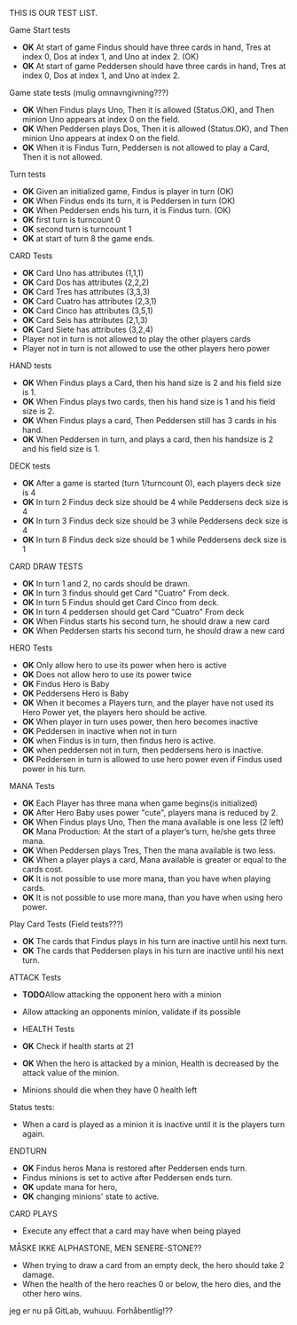 THIS IS OUR TEST LIST.

Game Start tests
* **OK** At start of game Findus should have three cards in hand, Tres at index 0, Dos at index 1, and Uno at index 2. (OK)
* **OK** At start of game Peddersen should have three cards in hand, Tres at index 0, Dos at index 1, and Uno at index 2.

Game state tests (mulig omnavngivning???)
* **OK** When Findus plays Uno, Then it is allowed (Status.OK),
  and Then minion Uno appears at index 0 on the field.
* **OK** When Peddersen plays Dos, Then it is allowed (Status.OK),
  and Then minion Uno appears at index 0 on the field.
* **OK** When it is Findus Turn, Peddersen is not allowed to play a Card, Then it is not allowed.

Turn tests
* **OK** Given an initialized game, Findus is player in turn (OK)
* **OK** When Findus ends its turn, it is Peddersen in turn (OK)
* **OK** When Peddersen ends his turn, it is Findus turn. (OK)
* **OK** first turn is turncount 0
* **OK** second turn is turncount 1
* **OK** at start of turn 8 the game ends.


CARD Tests
* **OK** Card Uno has attributes (1,1,1)
* **OK** Card Dos has attributes (2,2,2)
* **OK** Card Tres has attributes (3,3,3)
* **OK** Card Cuatro has attributes (2,3,1)
* **OK** Card Cinco has attributes (3,5,1)
* **OK** Card Seis has attributes (2,1,3)
* **OK** Card Siete has attributes (3,2,4)
* Player not in turn is not allowed to play the other players cards
* Player not in turn is not allowed to use the other players hero power


HAND tests
* **OK** When Findus plays a Card, then his hand size is 2 and his field size is 1.
* **OK** When Findus plays two cards, then his hand size is 1 and his field size is 2.
* **OK** When Findus plays a card, Then Peddersen still has 3 cards in his hand.
* **OK** When Peddersen in turn, and plays a card, then his handsize is 2 and his field size is 1.

DECK tests
* **OK** After a game is started (turn 1/turncount 0), each players deck size is 4
* **OK** In turn 2 Findus deck size should be 4 while Peddersens deck size is 4
* **OK** In turn 3 Findus deck size should be 3 while Peddersens deck size is 4
* **OK** In turn 8 Findus deck size should be 1 while Peddersens deck size is 1

CARD DRAW TESTS
* **OK** In turn 1 and 2, no cards should be drawn.
* **OK** In turn 3 findus should get Card "Cuatro" From deck.
* **OK** In turn 5 Findus should get Card Cinco from deck.
* **OK** In turn 4 peddersen should get Card "Cuatro" From deck
* **OK** When Findus starts his second turn, he should draw a new card
* **OK** When Peddersen starts his second turn, he should draw a new card

HERO Tests
* **OK** Only allow hero to use its power when hero is active
* **OK** Does not allow hero to use its power twice
* **OK** Findus Hero is Baby
* **OK** Peddersens Hero is Baby
* **OK** When it becomes a Players turn, and the player have not used its Hero Power yet, the players hero should be active.
* **OK** When player in turn uses power, then hero becomes inactive
* **OK** Peddersen in inactive when not in turn
* **OK** when Findus is in turn, then findus hero is active.
* **OK** when peddersen not in turn, then peddersens hero is inactive.
* **OK** Peddersen in turn is allowed to use hero power even if Findus used power in his turn.


MANA Tests
* **OK** Each Player has three mana when game begins(is initialized)
* **OK** After Hero Baby uses power "cute", players mana is reduced by 2.
* **OK** When Findus plays Uno, Then the mana available is one less (2 left)
  **OK** Mana Production: At the start of a player’s turn, he/she gets three mana.
* **OK** When Peddersen plays Tres, Then the mana available is two less.
* **OK** When a player plays a card, Mana available is greater or equal to the cards cost.
* **OK** It is not possible to use more mana, than you have when playing cards.
* **OK** It is not possible to use more mana, than you have when using hero power.

Play Card Tests (Field tests???)
* **OK** The cards that Findus plays in his turn are inactive until his next turn.
* **OK** The cards that Peddersen plays in his turn are inactive until his next turn.

ATTACK Tests
* **TODO**Allow attacking the opponent hero with a minion
* Allow attacking an opponents minion, validate if its possible


* HEALTH Tests
* **OK** Check if health starts at 21
* **OK** When the hero is attacked by a minion, Health is decreased by the attack value of the minion.
* Minions should die when they have 0 health left

Status tests:
* When a card is played as a minion it is inactive until it is the players turn again.

ENDTURN
* **OK** Findus heros Mana is restored after Peddersen ends turn.
* Findus minions is set to active after Peddersen ends turn.
* **OK** update mana for hero,
* **OK** changing minions' state to active.

CARD PLAYS
* Execute any effect that a card may have when being played

MÅSKE IKKE ALPHASTONE, MEN SENERE-STONE??
* When trying to draw a card from an empty deck, the hero should take 2 damage.
* When the health of the hero reaches 0 or below, the hero dies, and the other hero wins.

jeg er nu på GitLab, wuhuuu. Forhåbentlig!??